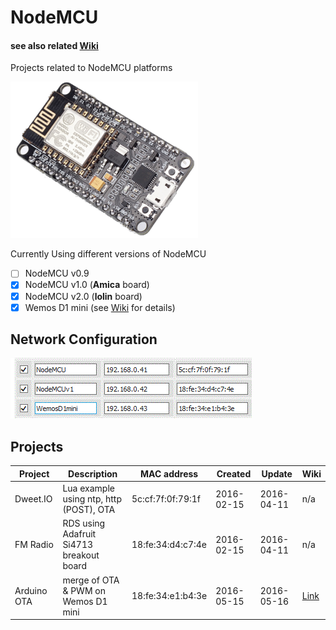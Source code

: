 # NodeMCU 
#### see also related [Wiki](https://github.com/griemide/NodeMCU/wiki)  
Projects related to NodeMCU platforms



![NodeMCU](/hardware/NodeMCUv1.png)

Currently Using different versions of NodeMCU

- [ ] NodeMCU v0.9
- [x] NodeMCU v1.0 (**Amica** board)
- [x] NodeMCU v2.0 (**lolin** board)
- [x] Wemos D1 mini (see [Wiki](https://github.com/griemide/NodeMCU/tree/master/hardware/wemosD1mini) for details)

## Network Configuration

![MAC](https://github.com/griemide/NodeMCU/blob/master/hardware/images/ESP8266overviewMACaddress.GIF)

## Projects

Project       | Description                                 | MAC address       | Created    | Update     | Wiki
--------------|---------------------------------------------| ------------------|------------|------------|------
Dweet.IO      | Lua example using ntp, http (POST), OTA     | 5c:cf:7f:0f:79:1f | 2016-02-15 | 2016-04-11 | n/a
FM Radio      | RDS using Adafruit Si4713 breakout board    | 18:fe:34:d4:c7:4e | 2016-02-15 | 2016-04-11 | n/a
Arduino OTA   | merge of OTA & PWM on Wemos D1 mini         | 18:fe:34:e1:b4:3e | 2016-05-15 | 2016-05-16 | [Link](https://github.com/griemide/NodeMCU/tree/master/hardware/wemosD1mini)
